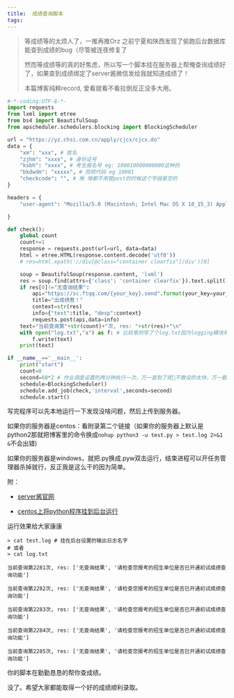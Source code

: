 ```yaml
---
title:	成绩查询脚本
tags:	
---
```


> 等成绩等的太烦人了，一推再推Orz 之前宁夏和陕西发现了偷跑后台数据库能查到成绩的bug（尽管被连夜修复了
> 
> 然而等成绩等的真的好焦虑，所以写一个脚本挂在服务器上帮俺查询成绩好了，如果查到成绩绑定了server酱微信发给我就知道成绩了！
> 
> 本篇博客纯粹record, 爱看就看不看拉倒反正没多大用。

```python
#-*-coding:UTF-8-*-
import requests
from lxml import etree
from bs4 import BeautifulSoup
from apscheduler.schedulers.blocking import BlockingScheduler

url = "https://yz.chsi.com.cn/apply/cjcx/cjcx.do"
data = {
    "xm": "xxx", # 姓名
    "zjhm": "xxxx", # 身份证号
    "ksbh": "xxxx", # 考生报名号 eg: 100010000000000这种的
    "bkdwdm": "xxxxx", # 院校代码 eg 10001
    "checkcode": "", # 🈚️ 啥都不用管post的时候这个字段是空的
}

headers = {
    "user-agent": "Mozilla/5.0 (Macintosh; Intel Mac OS X 10_15_3) AppleWebKit/537.36 (KHTML, like Gecko) Chrome/80.0.3987.87 Safari/537.36"

}

def check():
    global count
    count+=1
    response = requests.post(url=url, data=data)
    html = etree.HTML(response.content.decode('utf8'))
    # res=html.xpath('//div[@class="container clearfix"]/div')[0]

    soup = BeautifulSoup(response.content, 'lxml')
    res = soup.find(attrs={'class': 'container clearfix'}).text.split()
    if res[0]!="无查询结果":
        api="https://sc.ftqq.com/{your_key}.send".format(your_key=your_key) # 这里的your_key请自己到server酱官网上注册申请一个，按照官网流程扫码关注公众号之后就可以通过公众号给你发消息了
        title="出成绩惹！"
        context=str(res)
        info={"text":title, "desp":context}
        requests.post(api,data=info)
    text="当前查询第"+str(count)+"次, res: "+str(res)+"\n"
    with open("log.txt","a") as f: # 比较笨的写了个log.txt因为logging模块用不熟Orz，不过后来把程序挂到后台运行后发现也会生成log日志，所以这个写入.txt其实可以省略, 如果去掉了这个留下那个print，print的信息就会被打入log里
        f.write(text)
    print(text)

if __name__=='__main__':
    print("start")
    count=0
    second=60*2 # 作业调度设置的两分钟执行一次，万一查到了呢🤔不敢设的太快，万一翻车了Orz
    schedule=BlockingScheduler()
    schedule.add_job(check,'interval',seconds=second)
    schedule.start()
```

写完程序可以先本地运行一下发现没啥问题，然后上传到服务器。

如果你的服务器是centos：看附录第二个链接（如果你的服务器上默认是python2那就把博客里的命令换成`nohup python3 -u test.py > test.log 2>&1 &`不会出错) 

如果你的服务器是windows，就把.py换成.pyw双击运行，结束进程可以开任务管理器杀掉就行，反正我是这么干的因为简单。

附：

- [server酱官网](http://sc.ftqq.com/3.version)

- [centos上将python程序挂到后台运行](https://www.cnblogs.com/gaidy/p/10736642.html)

运行效果给大家康康
```
> cat test.log # 挂在后台设置的输出日志名字
# 或者
> cat log.txt

当前查询第2281次, res: ['无查询结果', '请检查您报考的招生单位是否已开通初试成绩查询功能']

当前查询第2282次, res: ['无查询结果', '请检查您报考的招生单位是否已开通初试成绩查询功能']

当前查询第2283次, res: ['无查询结果', '请检查您报考的招生单位是否已开通初试成绩查询功能']

当前查询第2284次, res: ['无查询结果', '请检查您报考的招生单位是否已开通初试成绩查询功能']

当前查询第2285次, res: ['无查询结果', '请检查您报考的招生单位是否已开通初试成绩查询功能']
```
你的脚本在勤勤恳恳的帮你查成绩。

没了。希望大家都能取得一个好的成绩顺利录取。

